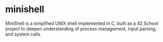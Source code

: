 # minishell
MiniShell is a simplified UNIX shell implemented in C, built as a 42 School project to deepen understanding of process management, input parsing, and system calls.

